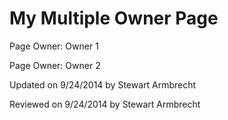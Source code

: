 My Multiple Owner Page
=======

<p class="owner">Page Owner: Owner 1</p>
<p class="owner">Page Owner: Owner 2</p>
<p class="updated">Updated on 9/24/2014 by Stewart Armbrecht</p>
<p class="reviewed">Reviewed on 9/24/2014 by Stewart Armbrecht</p>

